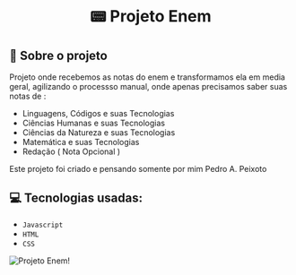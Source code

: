 <h1 align="center">
  📟 Projeto Enem
</h1>


## :rocket: Sobre o projeto

Projeto onde recebemos as notas do enem e transformamos ela em media geral, agilizando o processso manual, onde apenas precisamos saber suas notas de :
- Linguagens, Códigos e suas Tecnologias
- Ciências Humanas e suas Tecnologias
- Ciências da Natureza e suas Tecnologias
- Matemática e suas Tecnologias
- Redação ( Nota Opcional )



Este projeto foi criado e pensando somente por mim Pedro A. Peixoto

## :computer: Tecnologias usadas:

- `Javascript`
- `HTML`
- `CSS`

![Projeto Enem!](https://github.com/user-attachments/assets/72f866a9-7efb-44ee-9b11-d209f6fce682)

